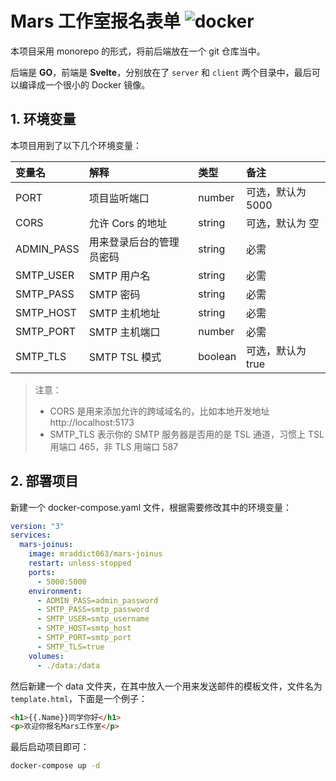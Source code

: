 # Mars 工作室报名表单 ![docker](https://github.com/njtech-mars/joinus/actions/workflows/docker.yml/badge.svg)

本项目采用 monorepo 的形式，将前后端放在一个 git 仓库当中。

后端是 **GO**，前端是 **Svelte**，分别放在了 `server` 和 `client` 两个目录中，最后可以编译成一个很小的 Docker 镜像。

## 1. 环境变量

本项目用到了以下几个环境变量：

| 变量名     | 解释                     | 类型    | 备注              |
| :--------- | :----------------------- | :------ | :---------------- |
| PORT       | 项目监听端口             | number  | 可选，默认为 5000 |
| CORS       | 允许 Cors 的地址         | string  | 可选，默认为 空   |
| ADMIN_PASS | 用来登录后台的管理员密码 | string  | 必需              |
| SMTP_USER  | SMTP 用户名              | string  | 必需              |
| SMTP_PASS  | SMTP 密码                | string  | 必需              |
| SMTP_HOST  | SMTP 主机地址            | string  | 必需              |
| SMTP_PORT  | SMTP 主机端口            | number  | 必需              |
| SMTP_TLS   | SMTP TSL 模式            | boolean | 可选，默认为 true |

> 注意：
>
> - CORS 是用来添加允许的跨域域名的，比如本地开发地址 http://localhost:5173
> - SMTP_TLS 表示你的 SMTP 服务器是否用的是 TSL 通道，习惯上 TSL 用端口 465，非 TLS 用端口 587

## 2. 部署项目

新建一个 docker-compose.yaml 文件，根据需要修改其中的环境变量：

```yaml
version: "3"
services:
  mars-joinus:
    image: mraddict063/mars-joinus
    restart: unless-stopped
    ports:
      - 5000:5000
    environment:
      - ADMIN_PASS=admin_password
      - SMTP_PASS=smtp_password
      - SMTP_USER=smtp_username
      - SMTP_HOST=smtp_host
      - SMTP_PORT=smtp_port
      - SMTP_TLS=true
    volumes:
      - ./data:/data
```

然后新建一个 data 文件夹，在其中放入一个用来发送邮件的模板文件，文件名为 `template.html`，下面是一个例子：

```html
<h1>{{.Name}}同学你好</h1>
<p>欢迎你报名Mars工作室</p>
```

最后启动项目即可：

```sh
docker-compose up -d
```

